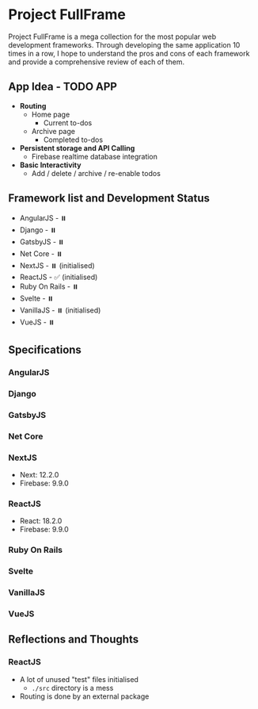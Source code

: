 # Project FullFrame
Project FullFrame is a mega collection for the most popular web development frameworks. Through developing the same application 10 times in a row, I hope to understand the pros and cons of each framework and provide a comprehensive review of each of them.

## App Idea - TODO APP
- **Routing**
    - Home page
        - Current to-dos
    - Archive page
        - Completed to-dos
- **Persistent storage and API Calling**
    - Firebase realtime database integration
- **Basic Interactivity**
    - Add / delete / archive / re-enable todos

## Framework list and Development Status
- AngularJS - ⏸️
- Django - ⏸️
- GatsbyJS - ⏸️
- Net Core - ⏸️
- NextJS - ⏸️ (initialised)
- ReactJS - ✅ (initialised)
- Ruby On Rails - ⏸️
- Svelte - ⏸️
- VanillaJS - ⏸️ (initialised)
- VueJS - ⏸️

## Specifications
### AngularJS

### Django

### GatsbyJS

### Net Core

### NextJS
- Next: 12.2.0
- Firebase: 9.9.0

### ReactJS
- React: 18.2.0
- Firebase: 9.9.0

### Ruby On Rails

### Svelte

### VanillaJS

### VueJS

## Reflections and Thoughts
### ReactJS

- A lot of unused "test" files initialised
    - `./src` directory is a mess
- Routing is done by an external package
